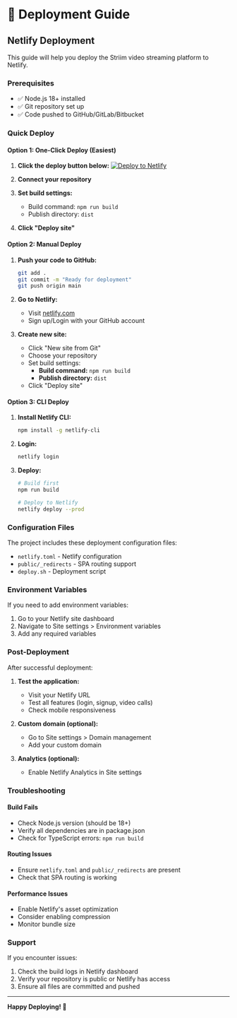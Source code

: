 # 🚀 Deployment Guide

## Netlify Deployment

This guide will help you deploy the Striim video streaming platform to Netlify.

### Prerequisites

- ✅ Node.js 18+ installed
- ✅ Git repository set up
- ✅ Code pushed to GitHub/GitLab/Bitbucket

### Quick Deploy

#### Option 1: One-Click Deploy (Easiest)

1. **Click the deploy button below:**
   [![Deploy to Netlify](https://www.netlify.com/img/deploy/button.svg)](https://app.netlify.com/start/deploy?repository=https://github.com/YOUR_USERNAME/YOUR_REPO_NAME)

2. **Connect your repository**
3. **Set build settings:**
   - Build command: `npm run build`
   - Publish directory: `dist`
4. **Click "Deploy site"**

#### Option 2: Manual Deploy

1. **Push your code to GitHub:**
   ```bash
   git add .
   git commit -m "Ready for deployment"
   git push origin main
   ```

2. **Go to Netlify:**
   - Visit [netlify.com](https://netlify.com)
   - Sign up/Login with your GitHub account

3. **Create new site:**
   - Click "New site from Git"
   - Choose your repository
   - Set build settings:
     - **Build command:** `npm run build`
     - **Publish directory:** `dist`
   - Click "Deploy site"

#### Option 3: CLI Deploy

1. **Install Netlify CLI:**
   ```bash
   npm install -g netlify-cli
   ```

2. **Login:**
   ```bash
   netlify login
   ```

3. **Deploy:**
   ```bash
   # Build first
   npm run build
   
   # Deploy to Netlify
   netlify deploy --prod
   ```

### Configuration Files

The project includes these deployment configuration files:

- `netlify.toml` - Netlify configuration
- `public/_redirects` - SPA routing support
- `deploy.sh` - Deployment script

### Environment Variables

If you need to add environment variables:

1. Go to your Netlify site dashboard
2. Navigate to Site settings > Environment variables
3. Add any required variables

### Post-Deployment

After successful deployment:

1. **Test the application:**
   - Visit your Netlify URL
   - Test all features (login, signup, video calls)
   - Check mobile responsiveness

2. **Custom domain (optional):**
   - Go to Site settings > Domain management
   - Add your custom domain

3. **Analytics (optional):**
   - Enable Netlify Analytics in Site settings

### Troubleshooting

#### Build Fails
- Check Node.js version (should be 18+)
- Verify all dependencies are in package.json
- Check for TypeScript errors: `npm run build`

#### Routing Issues
- Ensure `netlify.toml` and `public/_redirects` are present
- Check that SPA routing is working

#### Performance Issues
- Enable Netlify's asset optimization
- Consider enabling compression
- Monitor bundle size

### Support

If you encounter issues:
1. Check the build logs in Netlify dashboard
2. Verify your repository is public or Netlify has access
3. Ensure all files are committed and pushed

---

**Happy Deploying! 🎉**
